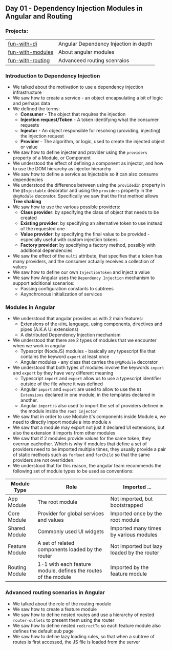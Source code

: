## Day 01 - Dependency Injection Modules in Angular and Routing
### Projects:
|     |     |
| --- | --- |
| [fun-with-di](fun-with-di/) | Angular Dependency Injection in depth | 
| [fun-with-modules](fun-with-modules/) | About angular modules |
| [fun-with-routing](fun-with-routing/) | Advanceed routing scenraios |

### Introduction to Dependency Injection 
* We talked about the motivation to use a dependency injection infrastructure
* We saw how to create a service - an object encapsulating a bit of logic and perhaps data
* We defined the terms:
    * **Consumer** - The object that requires the injection
    * **Injection request/Token** - A token identifying what the consumer requests
    * **Injector** - An object responsible for resolving (providing, injecting) the injection request
    * **Provider** - The algorithm, or logic, used to create the injected object or value
* We saw how to define injecter and provider using the `providers` property of a Module, or Component
* We understood the effect of defining a component as injector, and how to use the DOM hierarchy as injector hierarchy
* We saw how to define a service as Injectable so it can also consume dependencies
* We understood the difference between using the `providedIn` property in the `@Injectable` decorator and using the `providers` property in the `@NgModule` decorator. Specifically we saw that the first method allows **Tree shaking**
* We saw how to use the various possible providers:
    * **Class provider**: by specifying the class of object that needs to be created
    * **Existing provider**: by specifying an alternative token to use instead of the requested one
    * **Value provider**: by specifying the final value to be provided - especially useful with custom injection tokens
    * **Factory provider**: by specifying a factory method, possibly with additional dependencies
* We saw the effect of the `multi` attribute, that specifies that a token has many providers, and the consumer actually receives a collection of values
* We saw how to define our own `InjectionToken` and inject a value
* We saw how Angular uses the `Dependency Injection` mechanism to support additional scenarios: 
    * Passing configuration constants to subtrees
    * Asynchronous initialization of services
    

### Modules in Angular
* We understood that angular provides us with 2 main features:
    * Extensions of the `HTML` language, using components, directives and pipes (A.K.A UI extensions)
    * A distributed Dependency Injection mechanism
* We understood that there are 2 types of modules that we encounter when we work in angular
    * Typescript (NodeJS) modules - basically any typescript file that contains the keyword `export` at least once
    * Angular modules - any class that carries the `@NgModule` decorator
* We understood that both types of modules involve the keywords `import` and `export` by they have very different meaning
    * Typescript `import` and `export` allow us to use a typescript identifier outside of the file where it was defined
    * Angular `import` and `export` are used to allow to use the `UI Extensions` declared in one module, in the templates declared in another.
    * Angular `import` is also used to import the set of providers defined in the module inside the `root injector`
* We saw that in order to use Module `B`'s components inside Module `A`, we need to directly import module `B` into module `A`
* We saw that a module may export not just it declared UI extensions, but also the extension it imports from other modules
* We saw that if 2 modules provide values for the same token, they overrun eachother. Which is why if modules that define a set of providers need to be imported multiple times, they usually provide a pair of static methods such as `forRoot` and `forChild` so that the same providers are not overridden.
* We understood that for this reason, the angular team recommends the following set of module types to be used as conventions:


| Module Type | Role | Imported ... |
| --- | --- | --- |
| App Module | The root module | Not imported, but bootstrapped |
| Core Module | Provider for global services and values | Imported once by the root module |
| Shared Module | Commonly used UI widgets | Imported many times by various modules |
| Feature Module | A set of related components loaded by the router | Not imported but lazy loaded by the router |
| Routing Module | 1-1 with each feature module, defines the routes of the module | Imported by the feature module |


### Advanced routing scenarios in Angular
* We talked about the role of the routing module
* We saw how to create a feature module
* We saw how to define nested routes and use a hierarchy of nested `router-outlets` to present them using the router
* We saw how to define nested `redirectTo` so each feature module also defines the default sub page
* We saw how to define lazy loading rules, so that when a subtree of routes is first accessed, the JS file is loaded from the server
